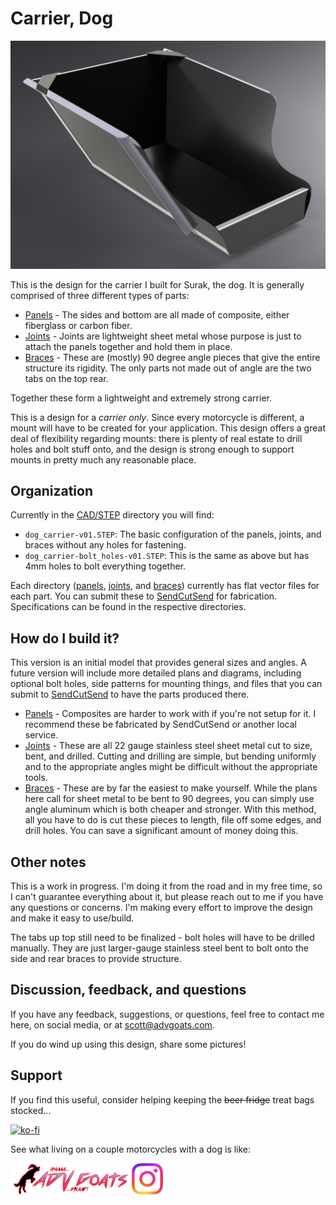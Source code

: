 # Carrier, Dog

![Dog carrier V01](assets/images/dog_carrier-v01.png)

This is the design for the carrier I built for Surak, the dog. It is generally comprised of three different types of parts:

- [Panels](panels) - The sides and bottom are all made of composite, either fiberglass or carbon fiber.
- [Joints](joints) - Joints are lightweight sheet metal whose purpose is just to attach the panels together and hold them in place.
- [Braces](braces) - These are (mostly) 90 degree angle pieces that give the entire structure its rigidity. The only parts not made out of angle are the two tabs on the top rear.

Together these form a lightweight and extremely strong carrier.

This is a design for a *carrier only*. Since every motorcycle is different, a mount will have to be created for your application. This design offers a great deal of flexibility regarding mounts: there is plenty of real estate to drill holes and bolt stuff onto, and the design is strong enough to support mounts in pretty much any reasonable place.

## Organization

Currently in the [CAD/STEP](cad/STEP) directory you will find:
- `dog_carrier-v01.STEP`: The basic configuration of the panels, joints, and braces without any holes for fastening.
- `dog_carrier-bolt_holes-v01.STEP`: This is the same as above but has 4mm holes to bolt everything together.
	
Each directory ([panels](panels), [joints](joints), and [braces](braces)) currently has flat vector files for each part. You can submit these to [SendCutSend](https://sendcutsend.com/) for fabrication. Specifications can be found in the respective directories.

## How do I build it?

This version is an initial model that provides general sizes and angles. A future version will include more detailed plans and diagrams, including optional bolt holes, side patterns for mounting things, and files that you can submit to [SendCutSend](https://sendcutsend.com/) to have the parts produced there.

- [Panels](panels) - Composites are harder to work with if you're not setup for it. I recommend these be fabricated by SendCutSend or another local service.
- [Joints](joints) - These are all 22 gauge stainless steel sheet metal cut to size, bent, and drilled. Cutting and drilling are simple, but bending uniformly and to the appropriate angles might be difficult without the appropriate tools.
- [Braces](braces) - These are by far the easiest to make yourself. While the plans here call for sheet metal to be bent to 90 degrees, you can simply use angle aluminum which is both cheaper and stronger. With this method, all you have to do is cut these pieces to length, file off some edges, and drill holes. You can save a significant amount of money doing this.

## Other notes

This is a work in progress. I'm doing it from the road and in my free time, so I can't guarantee everything about it, but please reach out to me if you have any questions or concerns. I'm making every effort to improve the design and make it easy to use/build.

The tabs up top still need to be finalized - bolt holes will have to be drilled manually. They are just larger-gauge stainless steel bent to bolt onto the side and rear braces to provide structure.

## Discussion, feedback, and questions

If you have any feedback, suggestions, or questions, feel free to contact me here, on social media, or at scott@advgoats.com.

If you do wind up using this design, share some pictures!

## Support

If you find this useful, consider helping keeping the ~~beer fridge~~ treat bags stocked...

[![ko-fi](https://ko-fi.com/img/githubbutton_sm.svg)](https://ko-fi.com/N4N86PBC2)

See what living on a couple motorcycles with a dog is like:

[![advgoats.com](../tower/images/assets/advgoats.png)](https://advgoats.com) [![Instagram](../tower/images/assets/Instagram_Glyph_Gradient.png)](https://www.instagram.com/surak_and_scott)